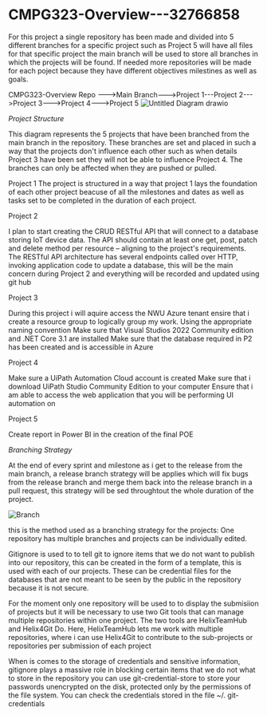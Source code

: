 # CMPG323-Overview---32766858


For this project a single repository has been made and divided into 5 different branches for a specific project such as Project 5 will have all files for that specific project the main branch will be used to store all branches in which the projects will be found. If needed more repositories will be made for each poject because they have different objectives milestines as well as goals.

CMPG323-Overview Repo --->Main Branch--->Project 1---Project 2--->Project 3--->Project 4--->Project 5
![Untitled Diagram drawio](https://user-images.githubusercontent.com/110576122/185356163-4d2d64f3-9832-4cf5-89c4-27be3d0fdffb.png)



*Project Structure*

This diagram represents the 5 projects that have been branched from the main branch in the repository. These branches are set and placed in such a way that the projects don't influence each other such as when details Project 3 have been set they will not be able to influence Project 4. The branches can only be affected when they are pushed or pulled. 

Project 1
The project is structured in a way that project 1 lays the foundation of each other project beacuse of all the milestones and dates as well as tasks set to be completed in the duration of each project. 

Project 2

I plan to start creating the CRUD RESTful API that will connect to a database storing IoT device data. The API should contain at least one get, post, patch and delete method per
resource – aligning to the project's requirements. The RESTful API architecture has several
endpoints called over HTTP, invoking application code to update a database, this will be the main concern during Project 2 and everything will be recorded and updated using git hub

Project 3

During this project i will aquire access the NWU Azure tenant 
ensire that i create a resource group to logically group my  work. Using the
appropriate naming convention
Make sure that Visual Studios 2022 Community edition and .NET Core 3.1 are installed
Make sure that the database required in P2 has been created and is accessible in Azure

Project 4


Make sure a UiPath Automation Cloud account is created
Make sure that i download UiPath Studio Community Edition to your computer
Ensure that i am  able to access the web application that you will be performing UI
automation on

Project 5

Create report in Power BI in the creation of the final POE







*Branching Strategy*

At the end of every sprint and milestone as i get to the release from the main branch, a release branch strategy will be applies which will fix bugs from the release branch and merge them back into the release branch in a pull request, this strategy will be sed throughtout the whole duration of the project.


![Branch](https://user-images.githubusercontent.com/110576122/185352832-198af25f-1445-4222-af58-c51fd7ed1854.JPG)



this is the method used as a branching strategy for the projects:
One repository has multiple branches and projects can be individually edited. 

Gitignore is used to to tell git to ignore items that we do not want to publish into our repository, this can be created in the form of a template, this is used with each of our projects. These can be credential files for the databases that are not meant to be seen by the public in the repository because it is not secure. 

For the moment only one repository will be used to to display the submisiion of projects but it will be necessary to use two Git tools that can manage multiple repositories within one project. The two tools are HelixTeamHub and Helix4Git Do. Here, HelixTeamHub lets me work with multiple repositories, where i can use Helix4Git to contribute to the sub-projects or repositories per submission of each project


When is comes to the storage of credentials and sensitive information, gitignore plays a massive role in blocking certain items that we do not what to store in the repository you can use git-credential-store to store your passwords unencrypted on the disk, protected only by the permissions of the file system. You can check the credentials stored in the file ~/. git-credentials

